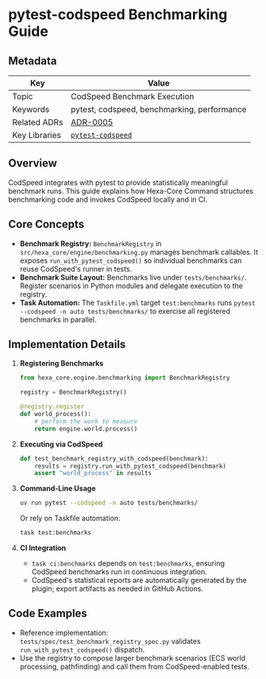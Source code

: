 # pytest-codspeed Benchmarking Guide

## Metadata

| Key | Value |
| --- | --- |
| Topic | CodSpeed Benchmark Execution |
| Keywords | pytest, codspeed, benchmarking, performance |
| Related ADRs | [ADR-0005](../decisions/0005-performance-and-benchmarking-strategy.md) |
| Key Libraries | [`pytest-codspeed`](https://docs.codspeed.io/docs/pytest/overview) |

## Overview

CodSpeed integrates with pytest to provide statistically meaningful benchmark runs. This guide explains how Hexa-Core Command structures benchmarking code and invokes CodSpeed locally and in CI.

## Core Concepts

- **Benchmark Registry:** `BenchmarkRegistry` in `src/hexa_core/engine/benchmarking.py` manages benchmark callables. It exposes `run_with_pytest_codspeed()` so individual benchmarks can reuse CodSpeed's runner in tests.
- **Benchmark Suite Layout:** Benchmarks live under `tests/benchmarks/`. Register scenarios in Python modules and delegate execution to the registry.
- **Task Automation:** The `Taskfile.yml` target `test:benchmarks` runs `pytest --codspeed -n auto tests/benchmarks/` to exercise all registered benchmarks in parallel.

## Implementation Details

1. **Registering Benchmarks**
   ```python
   from hexa_core.engine.benchmarking import BenchmarkRegistry

   registry = BenchmarkRegistry()

   @registry.register
   def world_process():
       # perform the work to measure
       return engine.world.process()
   ```

2. **Executing via CodSpeed**
   ```python
   def test_benchmark_registry_with_codspeed(benchmark):
       results = registry.run_with_pytest_codspeed(benchmark)
       assert "world_process" in results
   ```

3. **Command-Line Usage**
   ```bash
   uv run pytest --codspeed -n auto tests/benchmarks/
   ```

   Or rely on Taskfile automation:
   ```bash
   task test:benchmarks
   ```

4. **CI Integration**
   - `task ci:benchmarks` depends on `test:benchmarks`, ensuring CodSpeed benchmarks run in continuous integration.
   - CodSpeed's statistical reports are automatically generated by the plugin; export artifacts as needed in GitHub Actions.

## Code Examples

- Reference implementation: `tests/spec/test_benchmark_registry_spec.py` validates `run_with_pytest_codspeed()` dispatch.
- Use the registry to compose larger benchmark scenarios (ECS world processing, pathfinding) and call them from CodSpeed-enabled tests.
